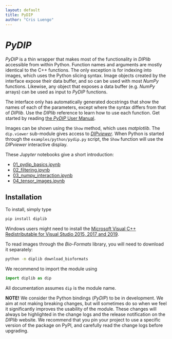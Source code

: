```yaml
---
layout: default
title: PyDIP
author: "Cris Luengo"
---
```


# *PyDIP*

*PyDIP* is a thin wrapper that makes most of the functionality in *DIPlib*
accessible from within Python.
Function names and arguments are mostly identical to the C++ functions. The only
exception is for indexing into images, which uses the Python slicing syntax.
Image objects created by the interface expose their data buffer, and so can be
used with most *NumPy* functions. Likewise, any object that exposes a data buffer
(e.g. *NumPy* arrays) can be used as input to *PyDIP* functions.

The interface only has automatically generated docstrings that show the names of
each of the parameters, except where the syntax differs from that of *DIPlib*.
Use the *DIPlib* reference to learn how to use each function.
Get started by reading [the *PyDIP* User Manual](/diplib-docs/pydip_user_manual.html).

Images can be shown using the `Show` method, which uses *matplotlib*.
The `dip.viewer` sub-module gives access to [*DIPviewer*](/diplib-docs/dipviewer.html).
When Python is started through the `examples/python/pydip.py` script, the `Show` function
will use the *DIPviewer* interactive display.

These *Jupyter* notebooks give a short introduction:

- [01_pydip_basics.ipynb](https://github.com/DIPlib/diplib/blob/master/examples/python/01_pydip_basics.ipynb)
- [02_filtering.ipynb](https://github.com/DIPlib/diplib/blob/master/examples/python/02_filtering.ipynb)
- [03_numpy_interaction.ipynb](https://github.com/DIPlib/diplib/blob/master/examples/python/03_numpy_interaction.ipynb)
- [04_tensor_images.ipynb](https://github.com/DIPlib/diplib/blob/master/examples/python/04_tensor_images.ipynb)

## Installation

To install, simply type
```bash
pip install diplib
```

Windows users might need to install the
[Microsoft Visual C++ Redistributable for Visual Studio 2015, 2017 and 2019](https://support.microsoft.com/en-us/help/2977003/the-latest-supported-visual-c-downloads).

To read images through the *Bio-Formats* library, you will need to download it
separately:
```bash
python -m diplib download_bioformats
```

We recommend to import the module using
```python
import diplib as dip
```
All documentation assumes `dip` is the module name.

**NOTE!** We consider the Python bindings (*PyDIP*) to be in development. We aim at
not making breaking changes, but will sometimes do so when we feel it significantly
improves the usability of the module. These changes will always be highlighted in
the change logs and the release notification on the *DIPlib* website.
We recommend that you pin your project to use a specific version of the package
on PyPI, and carefully read the change logs before upgrading.
